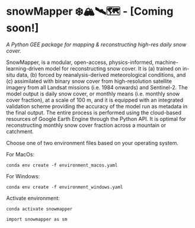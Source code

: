 # snowMapper ❄️🏔️🛰️🗺️ - [Coming soon!]

*A Python GEE package for mapping & reconstructing high-res daily snow cover.*

SnowMapper, is a modular, open-access, physics-informed, machine-learning-driven model for reconstructing snow cover. It is (a) trained on in-situ data, (b) forced by reanalysis-derived meteorological conditions, and (c) assimilated with binary snow cover from high-resolution satellite imagery from all Landsat missions (i.e. 1984 onwards) and Sentinel-2. The model output is daily snow cover, or monthly means (i.e. monthly snow cover fraction), at a scale of 100 m, and it is equipped with an integrated validation scheme providing the accuracy of the model run as metadata in the final output. The entire process is performed using the cloud-based resources of Google Earth Engine through the Python API. It is optimal for reconstructing monthly snow cover fraction across a mountain or catchment.

Choose one of two environment files based on your operating system.

For MacOs:
```
conda env create -f environment_macos.yaml
```
For Windows:
```
conda env create -f environment_windows.yaml
```
Activate environment:
```
conda activate snowmapper
```
```
import snowmapper as sm
```
